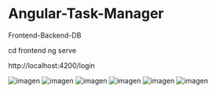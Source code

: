 # Angular-Task-Manager
Frontend-Backend-DB

cd frontend
ng serve

http://localhost:4200/login

![imagen](https://github.com/JasonAlexanderGonzalez/Angular-Task-Manager/assets/126804239/7639edeb-a416-4a69-af6c-5192c5a49540)
![imagen](https://github.com/JasonAlexanderGonzalez/Angular-Task-Manager/assets/126804239/e98e2fcd-cc5e-4d0e-ac25-b0ff132f1486)
![imagen](https://github.com/JasonAlexanderGonzalez/Angular-Task-Manager/assets/126804239/8b1886c6-e0cf-4192-aafd-397e1f406935)
![imagen](https://github.com/JasonAlexanderGonzalez/Angular-Task-Manager/assets/126804239/0ebf3143-3a20-4387-bd2a-fad7e393a0f1)
![imagen](https://github.com/JasonAlexanderGonzalez/Angular-Task-Manager/assets/126804239/5e0296a0-0fbd-45b0-970f-9d6ac8021d79)
![imagen](https://github.com/JasonAlexanderGonzalez/Angular-Task-Manager/assets/126804239/3dd68603-c36f-40fe-a070-4f140a5d29ea)




